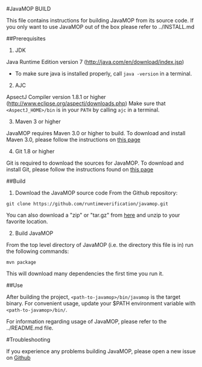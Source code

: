 #JavaMOP BUILD

This file contains instructions for building JavaMOP from its source code. 
If you only want to use JavaMOP out of the box please refer to ../INSTALL.md

##Prerequisites

1. JDK

 Java Runtime Edition version 7 (http://java.com/en/download/index.jsp)
 * To make sure java is installed properly, call `java -version` in a terminal.

2. AJC

 ApsectJ Compiler version 1.8.1 or higher (http://www.eclipse.org/aspectj/downloads.php)
 Make sure that `<AspectJ_HOME>/bin` is in your `PATH` by calling `ajc` in a terminal.

3. Maven 3 or higher

 JavaMOP requires Maven 3.0 or higher to build. To download and
 install Maven 3.0, please follow the instructions on 
 [this page](http://maven.apache.org/download.cgi)

4. Git 1.8 or higher

 Git is required to download the sources for JavaMOP. To
 download and install Git, please follow the instructions found
 on [this page](http://git-scm.com/book/en/Getting-Started-Installing-Git)

##Build

1. Download the JavaMOP source code From the Github repository:

 ```git clone https://github.com/runtimeverification/javamop.git```

 You can also download a "zip" or "tar.gz" from [here](https://github.com/runtimeverification/javamop/releases) and unzip to your favorite location.

2. Build JavaMOP

 From the top level directory of JavaMOP (i.e. the directory this
 file is in) run the following commands:

 ```mvn package```

 This will download many dependencies the first time you run it.


##Use 

After building the project, `<path-to-javamop>/bin/javamop` is the target binary. For convenient usage, update your $PATH environment variable with `<path-to-javamop>/bin/`.

For information regarding usage of JavaMOP, please refer to the ../README.md file.

#Troubleshooting

If you experience any problems building JavaMOP, please open a new
issue on [Github](https://github.com/runtimeverification/javamop/issues)
